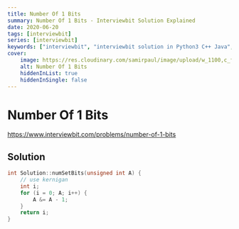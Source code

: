 ```yaml
---
title: Number Of 1 Bits
summary: Number Of 1 Bits - Interviewbit Solution Explained
date: 2020-06-20
tags: [interviewbit]
series: [interviewbit]
keywords: ["interviewbit", "interviewbit solution in Python3 C++ Java", "Number Of 1 Bits Solution Explained"]
cover:
    image: https://res.cloudinary.com/samirpaul/image/upload/w_1100,c_fit,co_rgb:FFFFFF,l_text:Arial_75_bold:Number Of 1 Bits - Solution Explained/problem-solving.webp
    alt: Number Of 1 Bits
    hiddenInList: true
    hiddenInSingle: false
---
```


# Number Of 1 Bits

https://www.interviewbit.com/problems/number-of-1-bits


## Solution

```cpp
int Solution::numSetBits(unsigned int A) {
    // use kernigan
    int i;
    for (i = 0; A; i++) {
        A &= A - 1;
    }
    return i;
}

```